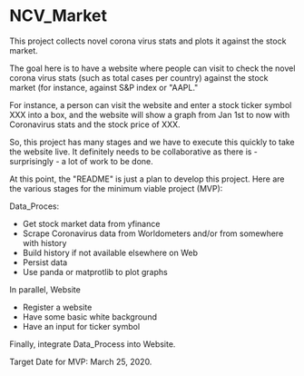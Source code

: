 # NCV_Market
This project collects novel corona virus stats and plots it against the stock market.

The goal here is to have a website where people can visit to check the novel corona virus stats (such as total cases per country) against the stock market (for instance, against S&P index or "AAPL."

For instance, a person can visit the website and enter a stock ticker symbol XXX into a box, and the website will show a graph from Jan 1st to now with Coronavirus stats and the stock price of XXX.

So, this project has many stages and we have to execute this quickly to take the website live. It definitely needs to be collaborative as there is - surprisingly - a lot of work to be done.

At this point, the "README" is just a plan to develop this project. Here are the various stages for the minimum viable project (MVP):

Data_Proces:
- Get stock market data from yfinance
- Scrape Coronavirus data from Worldometers and/or from somewhere with history
- Build history if not available elsewhere on Web
- Persist data
- Use panda or matprotlib to plot graphs 

In parallel, Website
- Register a website
- Have some basic white background 
- Have an input for ticker symbol

Finally, integrate Data_Process into Website. 

Target Date for MVP: March 25, 2020.
